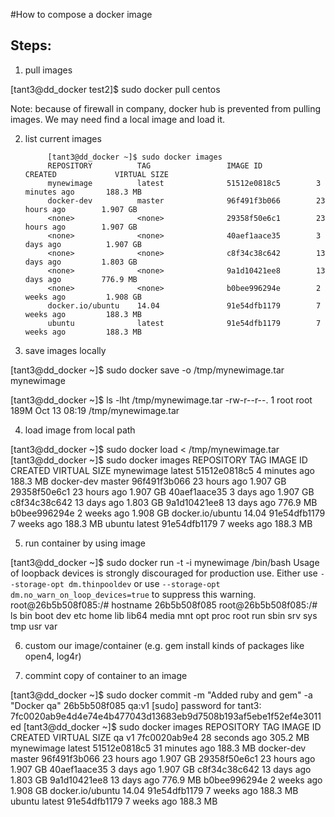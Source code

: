 #How to compose a docker image

## Steps:

1. pull images

[tant3@dd_docker test2]$ sudo docker pull centos

Note: because of firewall in company, docker hub is prevented from pulling images. We may need find a local image and load it.

2. list current images

			[tant3@dd_docker ~]$ sudo docker images
			REPOSITORY          TAG                 IMAGE ID            CREATED             VIRTUAL SIZE
			mynewimage          latest              51512e0818c5        3 minutes ago       188.3 MB
			docker-dev          master              96f491f3b066        23 hours ago        1.907 GB
			<none>              <none>              29358f50e6c1        23 hours ago        1.907 GB
			<none>              <none>              40aef1aace35        3 days ago          1.907 GB
			<none>              <none>              c8f34c38c642        13 days ago         1.803 GB
			<none>              <none>              9a1d10421ee8        13 days ago         776.9 MB
			<none>              <none>              b0bee996294e        2 weeks ago         1.908 GB
			docker.io/ubuntu    14.04               91e54dfb1179        7 weeks ago         188.3 MB
			ubuntu              latest              91e54dfb1179        7 weeks ago         188.3 MB

3. save images locally

[tant3@dd_docker ~]$ sudo docker save -o /tmp/mynewimage.tar mynewimage

[tant3@dd_docker ~]$ ls -lht /tmp/mynewimage.tar
-rw-r--r--. 1 root root 189M Oct 13 08:19 /tmp/mynewimage.tar

4. load image from local path

[tant3@dd_docker ~]$ sudo docker load < /tmp/mynewimage.tar
[tant3@dd_docker ~]$ sudo docker images
REPOSITORY          TAG                 IMAGE ID            CREATED             VIRTUAL SIZE
mynewimage          latest              51512e0818c5        4 minutes ago       188.3 MB
docker-dev          master              96f491f3b066        23 hours ago        1.907 GB
<none>              <none>              29358f50e6c1        23 hours ago        1.907 GB
<none>              <none>              40aef1aace35        3 days ago          1.907 GB
<none>              <none>              c8f34c38c642        13 days ago         1.803 GB
<none>              <none>              9a1d10421ee8        13 days ago         776.9 MB
<none>              <none>              b0bee996294e        2 weeks ago         1.908 GB
docker.io/ubuntu    14.04               91e54dfb1179        7 weeks ago         188.3 MB
ubuntu              latest              91e54dfb1179        7 weeks ago         188.3 MB

5. run container by using image

[tant3@dd_docker ~]$ sudo docker run -t -i mynewimage /bin/bash
Usage of loopback devices is strongly discouraged for production use. Either use `--storage-opt dm.thinpooldev` or use `--storage-opt dm.no_warn_on_loop_devices=true` to suppress this warning.
root@26b5b508f085:/# hostname
26b5b508f085
root@26b5b508f085:/# ls
bin  boot  dev  etc  home  lib  lib64  media  mnt  opt  proc  root  run  sbin  srv  sys  tmp  usr  var 

6. custom our image/container (e.g. gem install kinds of packages like open4, log4r)

7. commint copy of container to an image

[tant3@dd_docker ~]$ sudo docker commit -m "Added ruby and gem" -a "Docker qa" 26b5b508f085 qa:v1
[sudo] password for tant3:
7fc0020ab9e4d4e74e4b477043d13683eb9d7508b193af5ebe1f52ef4e3011ed
[tant3@dd_docker ~]$ sudo docker images
REPOSITORY          TAG                 IMAGE ID            CREATED             VIRTUAL SIZE
qa                  v1                  7fc0020ab9e4        28 seconds ago      305.2 MB
mynewimage          latest              51512e0818c5        31 minutes ago      188.3 MB
docker-dev          master              96f491f3b066        23 hours ago        1.907 GB
<none>              <none>              29358f50e6c1        23 hours ago        1.907 GB
<none>              <none>              40aef1aace35        3 days ago          1.907 GB
<none>              <none>              c8f34c38c642        13 days ago         1.803 GB
<none>              <none>              9a1d10421ee8        13 days ago         776.9 MB
<none>              <none>              b0bee996294e        2 weeks ago         1.908 GB
docker.io/ubuntu    14.04               91e54dfb1179        7 weeks ago         188.3 MB
ubuntu              latest              91e54dfb1179        7 weeks ago         188.3 MB

